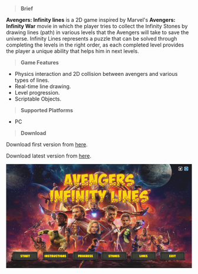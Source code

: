 >**Brief**

**Avengers: Infinity lines** is a 2D game inspired by Marvel's **Avengers: Infinity War** movie in which the player tries to collect the Infinity Stones by drawing lines (path) in various levels that the Avengers will take to save the universe.
Infinity Lines represents a puzzle that can be solved through completing the levels in the right order, as each completed level provides the player a unique ability that helps him in next levels.

>**Game Features**

* Physics interaction and 2D collision between avengers and various types of lines.
* Real-time line drawing.
* Level progression.
* Scriptable Objects.

>**Supported Platforms**

* PC

>**Download**

Download first version from [here](https://drive.google.com/open?id=1N5yuQJet50urwS9qmKXGCOA9ZrUoeNav).

Download latest version from [here](https://drive.google.com/file/d/1e2Zrqw7C3n4CXBraGyJb9ycm13y783pE/view?usp=sharing).

![](https://github.com/MahmoudmHamza/Unity-Projects/blob/master/Avengers%20Infinity%20Lines/Screenshots/AIL1.PNG)
